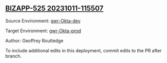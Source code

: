 ## [BIZAPP-525 20231011-115507](https://app.salto.io/orgs/3ab0fb5b-95a7-497b-836a-2583702766e1/envs/b060dae3-c21d-4a25-a439-cdca3d3bd0e9/deployments/f1ff4ada-241b-4bc4-973f-5520c3aa131a)

Source Environment: [gwr-Okta-dev](https://app.salto.io/orgs/3ab0fb5b-95a7-497b-836a-2583702766e1/envs/c509dce5-0137-4e5b-959a-79933afdf542) 

Target Environment: [gwr-Okta-prod](https://app.salto.io/orgs/3ab0fb5b-95a7-497b-836a-2583702766e1/envs/b060dae3-c21d-4a25-a439-cdca3d3bd0e9) 

Author: Geoffrey Routledge

To include additional edits in this deployment, commit edits to the PR after branch.